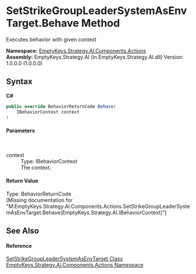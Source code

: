 # SetStrikeGroupLeaderSystemAsEnvTarget.Behave Method 
 

Executes behavior with given context

**Namespace:**&nbsp;<a href="N_EmptyKeys_Strategy_AI_Components_Actions">EmptyKeys.Strategy.AI.Components.Actions</a><br />**Assembly:**&nbsp;EmptyKeys.Strategy.AI (in EmptyKeys.Strategy.AI.dll) Version: 1.0.0.0 (1.0.0.0)

## Syntax

**C#**<br />
``` C#
public override BehaviorReturnCode Behave(
	IBehaviorContext context
)
```


#### Parameters
&nbsp;<dl><dt>context</dt><dd>Type: IBehaviorContext<br />The context.</dd></dl>

#### Return Value
Type: BehaviorReturnCode<br />\[Missing <returns> documentation for "M:EmptyKeys.Strategy.AI.Components.Actions.SetStrikeGroupLeaderSystemAsEnvTarget.Behave(EmptyKeys.Strategy.AI.IBehaviorContext)"\]

## See Also


#### Reference
<a href="T_EmptyKeys_Strategy_AI_Components_Actions_SetStrikeGroupLeaderSystemAsEnvTarget">SetStrikeGroupLeaderSystemAsEnvTarget Class</a><br /><a href="N_EmptyKeys_Strategy_AI_Components_Actions">EmptyKeys.Strategy.AI.Components.Actions Namespace</a><br />
